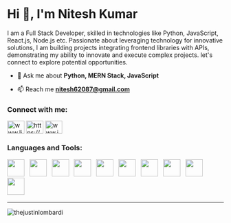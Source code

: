 <h1>Hi 👋, I'm Nitesh Kumar</h1>
<p> I am a Full Stack Developer, skilled in technologies like Python, JavaScript, React.js, Node.js etc. Passionate about leveraging technology for innovative solutions, I am building projects integrating frontend libraries with APIs, demonstrating my ability to innovate and execute complex projects. let's connect to explore potential opportunities.</p>

- 💬 Ask me about **Python, MERN Stack, JavaScript**

- 📫 Reach me **nitesh62087@gmail.com**

<h3 align="left">Connect with me:</h3>
<p align="left">
<a href="https://www.linkedin.com/in/nitesh-kumar-b230ba1a6/" target="blank"><img align="center" src="https://skillicons.dev/icons?i=linkedin" alt="www.linkedin.com/in/nitesh-kumar-b230ba1a6/" height="30" width="40" /></a>
<a href="https://www.hackerrank.com/niteshkumar59837" target="blank"><img align="center" src="https://raw.githubusercontent.com/rahuldkjain/github-profile-readme-generator/master/src/images/icons/Social/hackerrank.svg" alt="https://www.hackerrank.com/niteshkumar59837" height="30" width="40" /></a>
<a href="https://www.instagram.com/nites.h359/?igshid=NGExMmI2YTkyZg%3D%3D" target="blank"><img align="center" src="https://skillicons.dev/icons?i=instagram" alt="www.instagram.com/nites.h359" height="30" width="40" /></a>
</p>
<h3 align="left">Languages and Tools:</h3>
<p> 
<img width="40" height="40" src="https://icon.icepanel.io/Technology/svg/Python.svg"></img>&nbsp;&nbsp;
<img width="40" height="40" src="https://icon.icepanel.io/Technology/svg/Django.svg"></img>&nbsp;&nbsp;
<img width="40" height="40" src="https://icon.icepanel.io/Technology/svg/JavaScript.svg"></img>&nbsp;&nbsp;
<img width="40" height="40" src="https://icon.icepanel.io/Technology/svg/MongoDB.svg"></img>&nbsp;&nbsp;
<img width="40" height="40" src="https://icon.icepanel.io/Technology/svg/Express.svg"></img>&nbsp;&nbsp;
<img width="40" height="40" src="https://icon.icepanel.io/Technology/svg/React.svg"></img>&nbsp;&nbsp;
<img width="40" height="40" src="https://icon.icepanel.io/Technology/svg/Node.js.svg"></img>&nbsp;&nbsp;
<img width="40" height="40" src="https://icon.icepanel.io/Technology/svg/MySQL.svg"></img>&nbsp;&nbsp;
<img width="40" height="40" src="https://icon.icepanel.io/Technology/svg/PostgresSQL.svg"></img>&nbsp;&nbsp;
<img width="40" height="40" src="https://icon.icepanel.io/Technology/svg/Docker.svg"></img>&nbsp;&nbsp;
</p>
<hr />
<p><img align="center" src="https://github-readme-stats.vercel.app/api/top-langs?username=Niteshkumar13&show_icons=true&locale=en&layout=compact&theme=cobalt" alt="thejustinlombardi" /></p>

